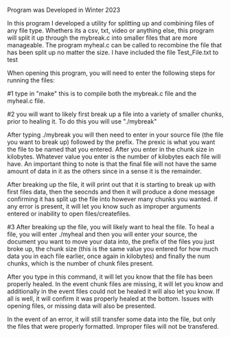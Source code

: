 Program was Developed in Winter 2023

In this program I developed a utility for splitting up and combining files of any file type. Whethers its a csv, txt, video or anything else, this program will split it up through the mybreak.c into smaller files that are more manageable. The program myheal.c can be called to recombine the file that has been split up no matter the size. I have included the file Test_File.txt to test

When opening this program, you will need to enter the following steps for running the files:

#1 type in "make" this is to compile both the mybreak.c file and the myheal.c file.

#2 you will want to likely first break up a file into a variety of smaller chunks, prior to healing it. To do this you will use "./mybreak"

After typing ./mybreak you will then need to enter in your source file (the file you want to break up) followed by the prefix. The prexic is what you want the file to be named that you entered. After you enter in the chunk size in kilobytes. Whatever value you enter is the number of kilobytes each file will have. An important thing to note is that the final file will not have the same amount of data in it as the others since in a sense it is the remainder.

After breaking up the file, it will print out that it is starting to break up with first files data, then the seocnds and then it will produce a done message confirming it has split up the file into however many chunks you wanted. if any error is present, it will let you know such as improper arguments entered or inability to open files/createfiles.

#3 After breaking up the file, you will likely want to heal the file. To heal a file, you will enter ./myheal and then you will enter your source, the document you want to move your data into, the prefix of the files you just broke up, the chunk size (this is the same value you entered for how much data you in each file earlier, once again in kilobytes) and finally the num chunks, which is the number of chunk files present. 

After you type in this command, it will let you know that the file has been properly healed. In the event chunk files are missing, it will let you know and additionally in the event files could not be healed it will also let you know. If all is well, it will confirm it was properly healed at the bottom. Issues with opening files, or missing data will also be presented.

In the event of an error, it will still transfer some data into the file, but only the files that were properly formatted. Improper files will not be transfered.